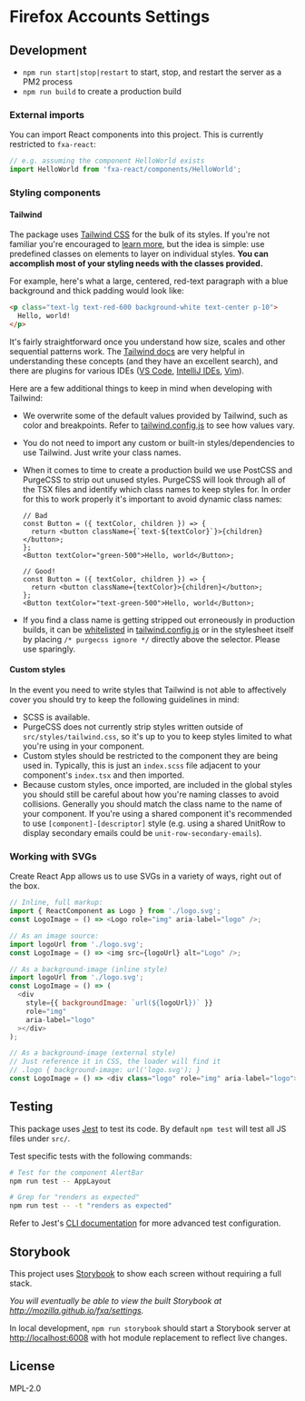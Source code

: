 # Firefox Accounts Settings

## Development

- `npm run start|stop|restart` to start, stop, and restart the server as a PM2 process
- `npm run build` to create a production build

### External imports

You can import React components into this project. This is currently restricted to `fxa-react`:

```javascript
// e.g. assuming the component HelloWorld exists
import HelloWorld from 'fxa-react/components/HelloWorld';
```

### Styling components

#### Tailwind

The package uses [Tailwind CSS](https://tailwindcss.com/) for the bulk of its styles. If you're not familiar you're encouraged to [learn more](https://tailwindcss.com/docs/utility-first), but the idea is simple: use predefined classes on elements to layer on individual styles. **You can accomplish most of your styling needs with the classes provided.**

For example, here's what a large, centered, red-text paragraph with a blue background and thick padding would look like:

```html
<p class="text-lg text-red-600 background-white text-center p-10">
  Hello, world!
</p>
```

It's fairly straightforward once you understand how size, scales and other sequential patterns work. The [Tailwind docs](https://tailwindcss.com/docs) are very helpful in understanding these concepts (and they have an excellent search), and there are plugins for various IDEs ([VS Code](https://marketplace.visualstudio.com/items?itemName=bradlc.vscode-tailwindcss), [IntelliJ IDEs](https://plugins.jetbrains.com/plugin/12074-tailwindcss), [Vim](https://github.com/iamcco/coc-tailwindcss)).

Here are a few additional things to keep in mind when developing with Tailwind:

- We overwrite some of the default values provided by Tailwind, such as color and breakpoints. Refer to [tailwind.config.js](./tailwind.config.js) to see how values vary.
- You do not need to import any custom or built-in styles/dependencies to use Tailwind. Just write your class names.
- When it comes to time to create a production build we use PostCSS and PurgeCSS to strip out unused styles. PurgeCSS will look through all of the TSX files and identify which class names to keep styles for. In order for this to work properly it's important to avoid dynamic class names:

  ```tsx
  // Bad
  const Button = ({ textColor, children }) => {
    return <button className={`text-${textColor}`}>{children}</button>;
  };
  <Button textColor="green-500">Hello, world</Button>;

  // Good!
  const Button = ({ textColor, children }) => {
    return <button className={textColor}>{children}</button>;
  };
  <Button textColor="text-green-500">Hello, world</Button>;
  ```

- If you find a class name is getting stripped out erroneously in production builds, it can be [whitelisted](https://purgecss.com/whitelisting.html) in [tailwind.config.js](./tailwind.config.js) or in the stylesheet itself by placing `/* purgecss ignore */` directly above the selector. Please use sparingly.

#### Custom styles

In the event you need to write styles that Tailwind is not able to affectively cover you should try to keep the following guidelines in mind:

- SCSS is available.
- PurgeCSS does not currently strip styles written outside of `src/styles/tailwind.css`, so it's up to you to keep styles limited to what you're using in your component.
- Custom styles should be restricted to the component they are being used in. Typically, this is just an `index.scss` file adjacent to your component's `index.tsx` and then imported.
- Because custom styles, once imported, are included in the global styles you should still be careful about how you're naming classes to avoid collisions. Generally you should match the class name to the name of your component. If you're using a shared component it's recommended to use `[component]-[descriptor]` style (e.g. using a shared UnitRow to display secondary emails could be `unit-row-secondary-emails`).

### Working with SVGs

Create React App allows us to use SVGs in a variety of ways, right out of the box.

```javascript
// Inline, full markup:
import { ReactComponent as Logo } from './logo.svg';
const LogoImage = () => <Logo role="img" aria-label="logo" />;

// As an image source:
import logoUrl from './logo.svg';
const LogoImage = () => <img src={logoUrl} alt="Logo" />;

// As a background-image (inline style)
import logoUrl from './logo.svg';
const LogoImage = () => (
  <div
    style={{ backgroundImage: `url(${logoUrl})` }}
    role="img"
    aria-label="logo"
  ></div>
);

// As a background-image (external style)
// Just reference it in CSS, the loader will find it
// .logo { background-image: url('logo.svg'); }
const LogoImage = () => <div class="logo" role="img" aria-label="logo"></div>;
```

## Testing

This package uses [Jest](https://jestjs.io/) to test its code. By default `npm test` will test all JS files under `src/`.

Test specific tests with the following commands:

```bash
# Test for the component AlertBar
npm run test -- AppLayout

# Grep for "renders as expected"
npm run test -- -t "renders as expected"
```

Refer to Jest's [CLI documentation](https://jestjs.io/docs/en/cli) for more advanced test configuration.

## Storybook

This project uses [Storybook](https://storybook.js.org/) to show each screen without requiring a full stack.

_You will eventually be able to view the built Storybook at <http://mozilla.github.io/fxa/settings>._

In local development, `npm run storybook` should start a Storybook server at <http://localhost:6008> with hot module replacement to reflect live changes.

## License

MPL-2.0
